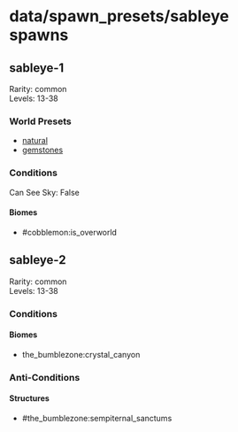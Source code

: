 # data/spawn_presets/sableye spawns  
  
## sableye-1  
Rarity: common  
Levels: 13-38  
  
### World Presets  
* [natural](/data/spawn_data/natural.md)  
* [gemstones](/data/spawn_data/gemstones.md)  
  
### Conditions  
Can See Sky: False  
  
#### Biomes  
  * #cobblemon:is_overworld
  
  
## sableye-2  
Rarity: common  
Levels: 13-38  
  
### Conditions  
  
#### Biomes  
  * the_bumblezone:crystal_canyon
  
  
### Anti-Conditions  
  
#### Structures  
  * #the_bumblezone:sempiternal_sanctums
  
